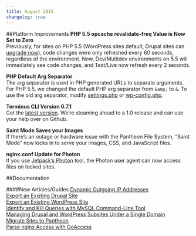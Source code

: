 ```yaml
---
title: August 2015
changelog: true
---
```

##Platform Improvements
**PHP 5.5 opcache revalidate-freq Value is Now Set to Zero**   
Previously, for sites on PHP 5.5 (WordPress sites default, Drupal sites can [upgrade now](/docs/php-versions/)), code changes were only refreshed every 60 seconds, regardless of the environment. Now, Dev/Multidev environments on 5.5 will immediately see code changes, and Test/Live now refresh every 2 seconds.

**PHP Default Arg Separator**    
The arg separator is used in PHP generated URLs to separate arguments. For PHP 5.5, we changed the default PHP arg separator from `&amp;` to `&`. To use the old arg separator, modify [settings.php](/docs/settings-php/#troubleshooting) or [wp-config.php](/docs/wp-config-php/#troubleshooting).

**Terminus CLI Version 0.7.1**    
Get the [latest version](https://github.com/pantheon-systems/cli/releases/). We’re steaming ahead to a 1.0 release and can use your help over on Github.

**Saint Mode Saves your Images**     
If there’s an outage or hardware issue with the Pantheon File System, “Saint Mode” now kicks in to serve your images, CSS, and JavaScript files.

**nginx.conf Update for Photon**  
If you use [Jetpack’s Photon](http://jetpack.me/support/photon) tool, the Photon user agent can now access files on locked sites.



##Documentation

####New Articles/Guides
[Dynamic Outgoing IP Addresses](/docs/outgoing-ips/)  
[Export an Existing Drupal Site](/docs/drupal-export/)  
[Export an Existing WordPress Site](/docs/wordpress-export/)  
[Identify and Kill Queries with MySQL Command-Line Tool](/docs/kill-mysql-queries/)  
[Managing Drupal and WordPress Subsites Under a Single Domain](/docs/single-application-sites/)  
[Migrate Sites to Pantheon](/docs/migrate/)   
[Parse nginx Access with GoAccess](/docs/nginx-access-log/)  
